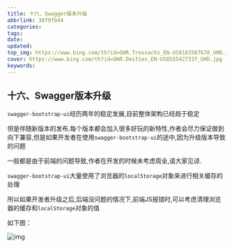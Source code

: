 ```yaml
---
title: 十六、Swagger版本升级
abbrlink: 38f9fbd4
categories: 
tags: 
date: 
updated: 
top_img: https://www.bing.com/th?id=OHR.Trossachs_EN-US0183507678_UHD.jpg
cover: https://www.bing.com/th?id=OHR.Deities_EN-US8555427337_UHD.jpg
keywords: 
---
```

## 十六、Swagger版本升级

`swagger-bootstrap-ui`经历两年的稳定发展,目前整体架构已经趋于稳定

但是伴随新版本的发布,每个版本都会加入很多好玩的新特性,作者会尽力保证做到向下兼容,但是如果开发者在使用`swagger-bootstrap-ui`的途中,因为升级版本导致的问题

一般都是由于前端的问题导致,作者在开发的时候未考虑周全,请大家见谅.

`swagger-bootstrap-ui`大量使用了浏览器的`localStorage`对象来进行相关缓存的处理

所以如果开发者升级之后,后端没问题的情况下,前端JS报错时,可以考虑清理浏览器的缓存和`localStorage`对象的值

如下图：

![img](https://s3.uuu.ovh/imgs/2022/06/13/aeb689b30d1b9b78.png)